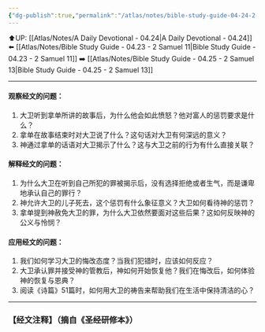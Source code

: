 ```yaml
---
{"dg-publish":true,"permalink":"/atlas/notes/bible-study-guide-04-24-2-samuel-12/"}
---
```


⬆️UP: [[Atlas/Notes/A Daily Devotional - 04.24\|A Daily Devotional - 04.24]]
⬅️ [[Atlas/Notes/Bible Study Guide - 04.23 - 2 Samuel 11\|Bible Study Guide - 04.23 - 2 Samuel 11]]
➡️ [[Atlas/Notes/Bible Study Guide - 04.25 - 2 Samuel 13\|Bible Study Guide - 04.25 - 2 Samuel 13]] 

---

#### 观察经文的问题：

1. 大卫听到拿单所讲的故事后，为什么他会如此愤怒？他对富人的惩罚要求是什么？
2. 拿单在故事结束时对大卫说了什么？这句话对大卫有何深远的意义？
3. 神通过拿单的话语对大卫揭示了什么？这与大卫之前的行为有什么直接关联？

#### 解释经文的问题：

1. 为什么大卫在听到自己所犯的罪被揭示后，没有选择拒绝或者生气，而是谦卑地承认自己的罪行？
2. 神允许大卫的儿子死去，这个惩罚有什么象征意义？大卫如何看待神的惩罚？
3. 拿单提到神赦免大卫的罪，为什么大卫依然要面对这些后果？这如何反映神的公义与怜悯？

#### 应用经文的问题：

1. 我们如何学习大卫的悔改态度？当我们犯错时，应该如何反应？
2. 大卫承认罪并接受神的管教后，神如何开始恢复他？我们在悔改后，如何体验神的恢复与恩典？
3. 阅读《诗篇》51篇时，如何用大卫的祷告来帮助我们在生活中保持清洁的心？

---
### 【经文注释】（摘自《圣经研修本》）
